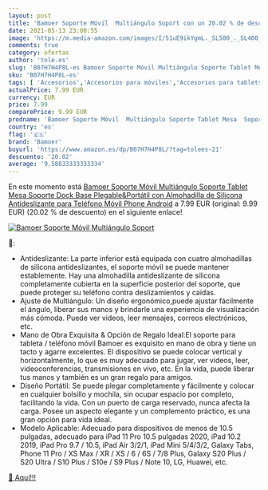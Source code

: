 ```yaml
---
layout: post
title: 'Bamoer Soporte Móvil  Multiángulo Soport con un 20.02 % de descuento'
date: 2021-05-13 23:00:55
image: 'https://m.media-amazon.com/images/I/51uE9ikYgmL._SL500_._SL400_.jpg'
comments: true
category: ofertas
author: 'tole.es'
slug: 'B07H7H4P8L-es Bamoer Soporte Móvil Multiángulo Soporte Tablet Mesa...'
sku: 'B07H7H4P8L-es'
tags: [ 'Accesorios','Accesorios para móviles','Accesorios para tablets','Comunicación móvil y accesorios','Electrónica','Informática','Soportes para móviles','Soportes para tablets','android','bamoer', ]
actualPrice: 7.99 EUR
currency: EUR
price: 7.99
comparePrice: 9.99 EUR
prodname: 'Bamoer Soporte Móvil  Multiángulo Soporte Tablet Mesa  Soporte Dock Base Plegable&Portátil con Almohadilla de Silicona Antideslizante para Teléfono Móvil Phone  Android'
country: 'es'
flag: '🇪🇸'
brand: 'Bamoer'
buyurl: 'https://www.amazon.es/dp/B07H7H4P8L/?tag=tolees-21'
descuento: '20.02'
average: '9.58833333333334'
---
```


En este momento está [Bamoer Soporte Móvil  Multiángulo Soporte Tablet Mesa  Soporte Dock Base Plegable&Portátil con Almohadilla de Silicona Antideslizante para Teléfono Móvil Phone  Android](https://www.amazon.es/dp/B07H7H4P8L/?tag=tolees-21) a 7.99 EUR (original: 9.99 EUR) (20.02 %  de descuento) en el siguiente enlace!

[![Bamoer Soporte Móvil  Multiángulo Soport](https://m.media-amazon.com/images/I/51uE9ikYgmL._SL500_._SL400_.jpg)](https://www.amazon.es/dp/B07H7H4P8L/?tag=tolees-21)

🔎:

- Antideslizante: La parte inferior está equipada con cuatro almohadillas de silicona antideslizantes, el soporte móvil se puede mantener establemente. Hay una almohadilla antideslizante de silicona completamente cubierta en la superficie posterior del soporte, que puede proteger su teléfono contra deslizamientos y caídas.
- Ajuste de Multiángulo: Un diseño ergonómico,puede ajustar fácilmente el ángulo, liberar sus manos y brindarle una experiencia de visualización más cómoda. Puede ver videos, leer mensajes, correos electrónicos, etc.
- Mano de Obra Exquisita & Opción de Regalo Ideal:El soporte para tableta / teléfono móvil Bamoer es exquisito en mano de obra y tiene un tacto y agarre excelentes. El dispositivo se puede colocar vertical y horizontalmente, lo que es muy adecuado para jugar, ver videos, leer, videoconferencias, transmisiones en vivo, etc. En la vida, puede liberar tus manos y también es un gran regalo para amigos.
- Diseño Portátil: Se puede plegar completamente y fácilmente y colocar en cualquier bolsillo y mochila, sin ocupar espacio por completo, facilitando la vida. Con un puerto de carga reservado, nunca afecta la carga. Posee un aspecto elegante y un complemento práctico, es una gran opción para vida ideal.
- Modelo Aplicable: Adecuado para dispositivos de menos de 10.5 pulgadas, adecuado para iPad 11 Pro 10.5 pulgadas 2020, iPad 10.2 2019, iPad Pro 9.7 / 10.5, iPad Air 3/2/1, iPad Mini 5/4/3/2, Galaxy Tabs, Phone 11 Pro / XS Max / XR / XS / 6 / 6S / 7/8 Plus, Galaxy S20 Plus / S20 Ultra / S10 Plus / S10e / S9 Plus / Note 10, LG, Huawei, etc.

[🛒 Aquí!!!](https://www.amazon.es/dp/B07H7H4P8L/?tag=tolees-21)

